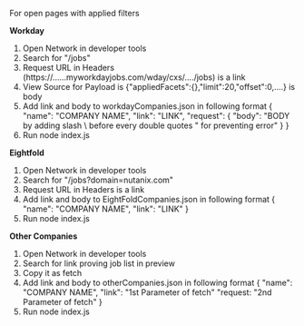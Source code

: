 For open pages with applied filters

**Workday**
1. Open Network in developer tools
2. Search for "/jobs"
3. Request URL in Headers (https://......myworkdayjobs.com/wday/cxs/..../jobs) is a link
4. View Source for Payload is {"appliedFacets":{},"limit":20,"offset":0,....} is body
5. Add link and body to workdayCompanies.json in following format
   {
        "name": "COMPANY NAME",
        "link": "LINK",
        "request": {
            "body": "BODY by adding slash \ before every double quotes " for preventing error"
        }
   }
6. Run node index.js

**Eightfold**
1. Open Network in developer tools
2. Search for "/jobs?domain=nutanix.com"
3. Request URL in Headers is a link
4. Add link and body to EightFoldCompanies.json in following format
   {
        "name": "COMPANY NAME",
        "link": "LINK"
   }
5. Run node index.js

**Other Companies**
1. Open Network in developer tools
2. Search for link proving job list in preview
3. Copy it as fetch
4. Add link and body to otherCompanies.json in following format
   {
        "name": "COMPANY NAME",
        "link": "1st Parameter of fetch"
        "request: "2nd Parameter of fetch"
   }
5. Run node index.js
